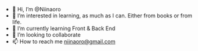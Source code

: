 - 👋 Hi, I’m @Niinaoro
- 👀 I’m interested in learning, as much as I can. Either from books or from life. 
- 🌱 I’m currently learning Front & Back End 
- 💞️ I’m looking to collaborate
- 📫 How to reach me niinaoro@gmail.com 

<!---
Niinaoro/Niinaoro is a ✨ special ✨ repository because its `README.md` (this file) appears on your GitHub profile.
You can click the Preview link to take a look at your changes.
--->
